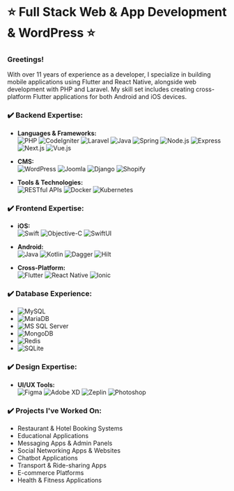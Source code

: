 # ⭐️ Full Stack Web & App Development & WordPress ⭐️

### Greetings!  
With over 11 years of experience as a developer, I specialize in building mobile applications using Flutter and React Native, alongside web development with PHP and Laravel. My skill set includes creating cross-platform Flutter applications for both Android and iOS devices.

### ✔️ Backend Expertise:
- **Languages & Frameworks:**  
  ![PHP](https://img.shields.io/badge/PHP-777BB4?style=for-the-badge&logo=php&logoColor=white)
  ![CodeIgniter](https://img.shields.io/badge/CodeIgniter-EF4223?style=for-the-badge&logo=codeigniter&logoColor=white)
  ![Laravel](https://img.shields.io/badge/Laravel-FF2D20?style=for-the-badge&logo=laravel&logoColor=white)
  ![Java](https://img.shields.io/badge/Java-007396?style=for-the-badge&logo=java&logoColor=white)
  ![Spring](https://img.shields.io/badge/Spring-6DB33F?style=for-the-badge&logo=spring&logoColor=white)
  ![Node.js](https://img.shields.io/badge/Node.js-339933?style=for-the-badge&logo=nodedotjs&logoColor=white)
  ![Express](https://img.shields.io/badge/Express-000000?style=for-the-badge&logo=express&logoColor=white)
  ![Next.js](https://img.shields.io/badge/Next.js-000000?style=for-the-badge&logo=nextdotjs&logoColor=white)
  ![Vue.js](https://img.shields.io/badge/Vue.js-4FC08D?style=for-the-badge&logo=vuedotjs&logoColor=white)

- **CMS:**  
  ![WordPress](https://img.shields.io/badge/WordPress-21759B?style=for-the-badge&logo=wordpress&logoColor=white)
  ![Joomla](https://img.shields.io/badge/Joomla-5091CD?style=for-the-badge&logo=joomla&logoColor=white)
  ![Django](https://img.shields.io/badge/Django-092E20?style=for-the-badge&logo=django&logoColor=white)
  ![Shopify](https://img.shields.io/badge/Shopify-7AB55C?style=for-the-badge&logo=shopify&logoColor=white)

- **Tools & Technologies:**  
  ![RESTful APIs](https://img.shields.io/badge/REST-02569B?style=for-the-badge&logo=rest&logoColor=white)
  ![Docker](https://img.shields.io/badge/Docker-2496ED?style=for-the-badge&logo=docker&logoColor=white)
  ![Kubernetes](https://img.shields.io/badge/Kubernetes-326CE5?style=for-the-badge&logo=kubernetes&logoColor=white)

### ✔️ Frontend Expertise:
- **iOS:**  
  ![Swift](https://img.shields.io/badge/Swift-FA7343?style=for-the-badge&logo=swift&logoColor=white)
  ![Objective-C](https://img.shields.io/badge/Objective--C-438EFF?style=for-the-badge&logo=apple&logoColor=white)
  ![SwiftUI](https://img.shields.io/badge/SwiftUI-000000?style=for-the-badge&logo=swift&logoColor=white)

- **Android:**  
  ![Java](https://img.shields.io/badge/Java-007396?style=for-the-badge&logo=java&logoColor=white)
  ![Kotlin](https://img.shields.io/badge/Kotlin-0095D5?style=for-the-badge&logo=kotlin&logoColor=white)
  ![Dagger](https://img.shields.io/badge/Dagger-FF5722?style=for-the-badge&logo=dagger&logoColor=white)
  ![Hilt](https://img.shields.io/badge/Hilt-4CAF50?style=for-the-badge&logo=android&logoColor=white)

- **Cross-Platform:**  
  ![Flutter](https://img.shields.io/badge/Flutter-02569B?style=for-the-badge&logo=flutter&logoColor=white)
  ![React Native](https://img.shields.io/badge/React_Native-20232A?style=for-the-badge&logo=react&logoColor=white)
  ![Ionic](https://img.shields.io/badge/Ionic-3880FF?style=for-the-badge&logo=ionic&logoColor=white)

### ✔️ Database Experience:
- ![MySQL](https://img.shields.io/badge/MySQL-4479A1?style=for-the-badge&logo=mysql&logoColor=white)
- ![MariaDB](https://img.shields.io/badge/MariaDB-003545?style=for-the-badge&logo=mariadb&logoColor=white)
- ![MS SQL Server](https://img.shields.io/badge/Microsoft_SQL_Server-CC2927?style=for-the-badge&logo=microsoftsqlserver&logoColor=white)
- ![MongoDB](https://img.shields.io/badge/MongoDB-47A248?style=for-the-badge&logo=mongodb&logoColor=white)
- ![Redis](https://img.shields.io/badge/Redis-DC382D?style=for-the-badge&logo=redis&logoColor=white)
- ![SQLite](https://img.shields.io/badge/SQLite-003B57?style=for-the-badge&logo=sqlite&logoColor=white)

### ✔️ Design Expertise:
- **UI/UX Tools:**  
  ![Figma](https://img.shields.io/badge/Figma-F24E1E?style=for-the-badge&logo=figma&logoColor=white)
  ![Adobe XD](https://img.shields.io/badge/Adobe_XD-FF61F6?style=for-the-badge&logo=adobexd&logoColor=white)
  ![Zeplin](https://img.shields.io/badge/Zeplin-FDBA58?style=for-the-badge&logo=zeplin&logoColor=white)
  ![Photoshop](https://img.shields.io/badge/Photoshop-31A8FF?style=for-the-badge&logo=adobephotoshop&logoColor=white)

### ✔️ Projects I've Worked On:
- Restaurant & Hotel Booking Systems
- Educational Applications
- Messaging Apps & Admin Panels
- Social Networking Apps & Websites
- Chatbot Applications
- Transport & Ride-sharing Apps
- E-commerce Platforms
- Health & Fitness Applications
